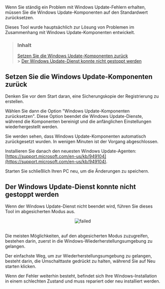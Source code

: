 Wenn Sie ständig ein Problem mit Windows Update-Fehlern erhalten, müssen Sie die Windows Update-Komponenten auf den Standardwert zurücksetzen.

Dieses Tool wurde hauptsächlich zur Lösung von Problemen im Zusammenhang mit Windows Update-Komponenten entwickelt.

> ### Inhalt
>
> [Setzen Sie die Windows Update-Komponenten zurück](#reset-windows-update-components) <br /> > [Der Windows Update-Dienst konnte nicht gestoppt werden](#the-windows-update-service-could-not-be-stopped)

## Setzen Sie die Windows Update-Komponenten zurück

Denken Sie vor dem Start daran, eine Sicherungskopie der Registrierung zu erstellen.

Wählen Sie dann die Option "Windows Update-Komponenten zurücksetzen". Diese Option beendet die Windows Update-Dienste, während die Komponenten bereinigt und die anfänglichen Einstellungen wiederhergestellt werden.

Sie werden sehen, dass Windows Update-Komponenten automatisch zurückgesetzt wurden. In wenigen Minuten ist der Vorgang abgeschlossen.

Installieren Sie danach den neuesten Windows Update-Agenten: [https://support.microsoft.com/en-us/kb/949104](https://support.microsoft.com/en-us/kb/949104).

Starten Sie schließlich Ihren PC neu, um die Änderungen zu speichern.

## Der Windows Update-Dienst konnte nicht gestoppt werden

Wenn der Windows Update-Dienst nicht beendet wird, führen Sie dieses Tool im abgesicherten Modus aus.

<div align="center">
	<img src="https://github.com/ManuelGil/Reset-Windows-Update-Tool/blob/master/docs/images/failed.png?raw=true" alt="failed">
</div>
<br />

Die meisten Möglichkeiten, auf den abgesicherten Modus zuzugreifen, bestehen darin, zuerst in die Windows-Wiederherstellungsumgebung zu gelangen.

Der einfachste Weg, um zur Wiederherstellungsumgebung zu gelangen, besteht darin, die Umschalttaste gedrückt zu halten, während Sie auf Neu starten klicken.

Wenn der Fehler weiterhin besteht, befindet sich Ihre Windows-Installation in einem schlechten Zustand und muss repariert oder neu installiert werden.
